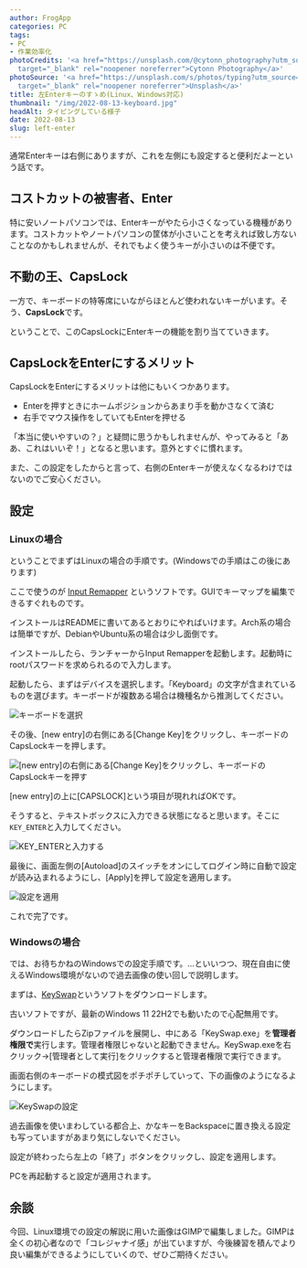 ```yaml
---
author: FrogApp
categories: PC
tags:
- PC
- 作業効率化
photoCredits: '<a href="https://unsplash.com/@cytonn_photography?utm_source=unsplash&utm_medium=referral&utm_content=creditCopyText"
  target="_blank" rel="noopener noreferrer">Cytonn Photography</a>'
photoSource: '<a href="https://unsplash.com/s/photos/typing?utm_source=unsplash&utm_medium=referral&utm_content=creditCopyText"
  target="_blank" rel="noopener noreferrer">Unsplash</a>'
title: 左Enterキーのすゝめ(Linux、Windows対応)
thumbnail: "/img/2022-08-13-keyboard.jpg"
headAlt: タイピングしている様子
date: 2022-08-13
slug: left-enter
---
```


通常Enterキーは右側にありますが、これを左側にも設定すると便利だよーという話です。

## コストカットの被害者、Enter

特に安いノートパソコンでは、Enterキーがやたら小さくなっている機種があります。コストカットやノートパソコンの筐体が小さいことを考えれば致し方ないことなのかもしれませんが、それでもよく使うキーが小さいのは不便です。

## 不動の王、CapsLock

一方で、キーボードの特等席にいながらほとんど使われないキーがいます。そう、**CapsLock**です。

ということで、このCapsLockにEnterキーの機能を割り当てていきます。

## CapsLockをEnterにするメリット

CapsLockをEnterにするメリットは他にもいくつかあります。

* Enterを押すときにホームポジションからあまり手を動かさなくて済む
* 右手でマウス操作をしていてもEnterを押せる

「本当に使いやすいの？」と疑問に思うかもしれませんが、やってみると「ああ、これはいいぞ！」となると思います。意外とすぐに慣れます。

また、この設定をしたからと言って、右側のEnterキーが使えなくなるわけではないのでご安心ください。

## 設定

### Linuxの場合

ということでまずはLinuxの場合の手順です。(Windowsでの手順はこの後にあります)

ここで使うのが <a href="https://github.com/sezanzeb/input-remapper" target="_blank" rel="noopener noreferrer">Input Remapper</a> というソフトです。GUIでキーマップを編集できるすぐれものです。

インストールはREADMEに書いてあるとおりにやればいけます。Arch系の場合は簡単ですが、DebianやUbuntu系の場合は少し面倒です。

インストールしたら、ランチャーからInput Remapperを起動します。起動時にrootパスワードを求められるので入力します。

起動したら、まずはデバイスを選択します。「Keyboard」の文字が含まれているものを選びます。キーボードが複数ある場合は機種名から推測してください。

![キーボードを選択](/img/2022-08-13-select-keyboard.jpg)

その後、\[new entry\]の右側にある\[Change Key\]をクリックし、キーボードのCapsLockキーを押します。

![\[new entry\]の右側にある\[Change Key\]をクリックし、キーボードのCapsLockキーを押す](/img/2022-08-13-change-key.jpg)

\[new entry\]の上に\[CAPSLOCK\]という項目が現れればOKです。

そうすると、テキストボックスに入力できる状態になると思います。そこに`KEY_ENTER`と入力してください。

![KEY_ENTERと入力する](/img/2022-08-13-key-enter.jpg)

最後に、画面左側の\[Autoload\]のスイッチをオンにしてログイン時に自動で設定が読み込まれるようにし、\[Apply\]を押して設定を適用します。

![設定を適用](/img/2022-08-13-apply.jpg)

これで完了です。

### Windowsの場合

では、お待ちかねのWindowsでの設定手順です。…といいつつ、現在自由に使えるWindows環境がないので過去画像の使い回しで説明します。

まずは、<a href="https://www.vector.co.jp/soft/winnt/util/se228667.html" target="_blank" rel="noopener noreferrer">KeySwap</a>というソフトをダウンロードします。

古いソフトですが、最新のWindows 11 22H2でも動いたので心配無用です。

ダウンロードしたらZipファイルを展開し、中にある「KeySwap.exe」を**管理者権限で**実行します。管理者権限じゃないと起動できません。KeySwap.exeを右クリック→\[管理者として実行\]をクリックすると管理者権限で実行できます。

画面右側のキーボードの模式図をポチポチしていって、下の画像のようになるようにします。

![KeySwapの設定](/img/2022-07-23-keyswap-1.jpg)

過去画像を使いまわしている都合上、かなキーをBackspaceに置き換える設定も写っていますがあまり気にしないでください。

設定が終わったら左上の「終了」ボタンをクリックし、設定を適用します。

PCを再起動すると設定が適用されます。

## 余談

今回、Linux環境での設定の解説に用いた画像はGIMPで編集しました。GIMPは全くの初心者なので「コレジャナイ感」が出ていますが、今後練習を積んでより良い編集ができるようにしていくので、ぜひご期待ください。
